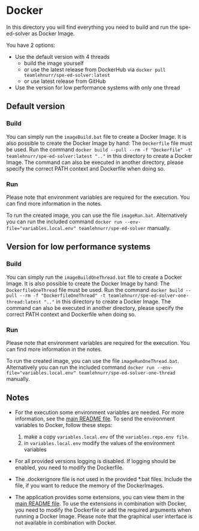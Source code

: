 # Docker

In this directory you will find everything you need to build and run the spe-ed-solver as Docker Image.

You have 2 options:

- Use the default version with 4 threads
  - build the image yourself
  - or use the latest release from DockerHub via `docker pull teamlehnurr/spe-ed-solver:latest`
  - or use latest release from GitHub
- Use the version for low performance systems with only one thread

## Default version

### Build

You can simply run the `imageBuild.bat` file to create a Docker Image.
It is also possible to create the Docker Image by hand:
The `Dockerfile` file must be used. Run the command `docker build --pull --rm -f "Dockerfile" -t teamlehnurr/spe-ed-solver:latest ".."` in this directory to create a Docker Image. The command can also be executed in another directory, please specify the correct PATH context and Dockerfile when doing so.

### Run

Please note that environment variables are required for the execution. You can find more information in the notes.

To run the created image, you can use the file `imageRun.bat`. Alternatively you can run the included command `docker run --env-file="variables.local.env" teamlehnurr/spe-ed-solver` manually.

## Version for low performance systems

### Build

You can simply run the `imageBuildOneThread.bat` file to create a Docker Image.
It is also possible to create the Docker Image by hand:
The `DockerfileOneThread` file must be used. Run the command `docker build --pull --rm -f "DockerfileOneThread" -t teamlehnurr/spe-ed-solver-one-thread:latest ".."` in this directory to create a Docker Image. The command can also be executed in another directory, please specify the correct PATH context and Dockerfile when doing so.

### Run

Please note that environment variables are required for the execution. You can find more information in the notes.

To run the created image, you can use the file `imageRunOneThread.bat`. Alternatively you can run the included command `docker run --env-file="variables.local.env" teamlehnurr/spe-ed-solver-one-thread` manually.

## Notes

- For the execution some environment variables are needed. For more information, see the [main README file](https://github.com/Lehnurr/spe-ed-solver). To send the environment variables to Docker, follow these steps:

  1. make a copy `variables.local.env` of the `variables.repo.env file`.
  2. in `variables.local.env` modify the values of the environment variables

- For all provided versions logging is disabled. If logging should be enabled, you need to modify the Dockerfile.
- The .dockerignore file is not used in the provided \*.bat files. Include the file, if you want to reduce the memory of the DockerImages.
- The application provides some extensions, you can view them in the [main README file](https://github.com/Lehnurr/spe-ed-solver). To use the extensions in combination with Docker, you need to modify the Dockerfile or add the required arguments when running a Docker Image. Please note that the graphical user interface is not available in combination with Docker.
